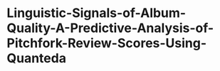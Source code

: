 # Linguistic-Signals-of-Album-Quality-A-Predictive-Analysis-of-Pitchfork-Review-Scores-Using-Quanteda